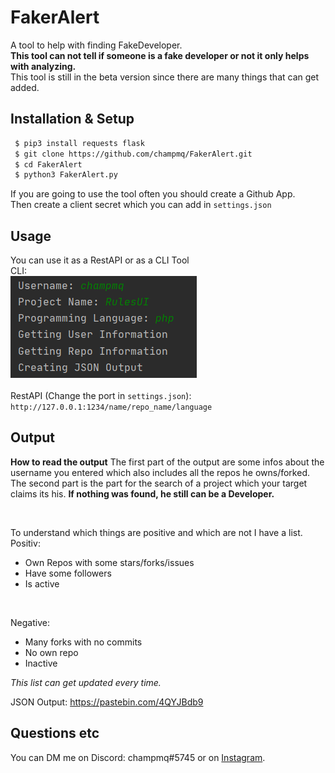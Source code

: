 # FakerAlert

A tool to help with finding FakeDeveloper. <br>
**This tool can not tell if someone is a fake developer or not it only helps with analyzing.** <br>
This tool is still in the beta version since there are many things that can get added.

## Installation & Setup
```bash
 $ pip3 install requests flask
 $ git clone https://github.com/champmq/FakerAlert.git
 $ cd FakerAlert
 $ python3 FakerAlert.py
```

If you are going to use the tool often you should create a Github App. <br>
Then create a client secret which you can add in `settings.json`

## Usage
You can use it as a RestAPI or as a CLI Tool
<br>
CLI: <br>
![](images/example_use.png)
<br><br>
RestAPI (Change the port in `settings.json`): <br>
`http://127.0.0.1:1234/name/repo_name/language`

## Output
**How to read the output**
The first part of the output are some infos about the username you entered which also includes all the repos he owns/forked. <br>
The second part is the part for the search of a project which your target claims its his. **If nothing was found, he still can be a Developer.**

<br>

To understand which things are positive and which are not I have a list. <br>
Positiv:
 - Own Repos with some stars/forks/issues
 - Have some followers
 - Is active

<br>

Negative:
 - Many forks with no commits
 - No own repo
 - Inactive

*This list can get updated every time.*


JSON Output: https://pastebin.com/4QYJBdb9

## Questions etc
You can DM me on Discord: champmq#5745 or on [Instagram](https://www.instagram.com/champmq/).
